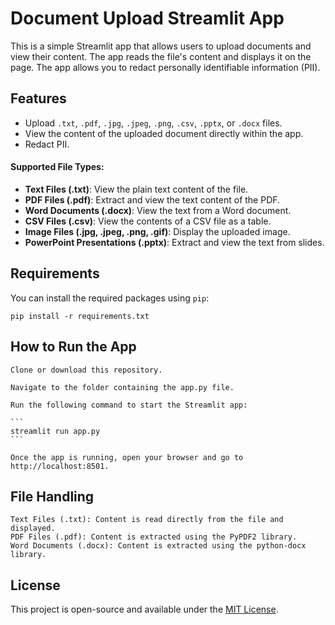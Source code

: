 # Document Upload Streamlit App

This is a simple Streamlit app that allows users to upload documents and view their content. The app reads the file's content and displays it on the page. The app allows you to redact personally identifiable information (PII).

## Features

- Upload `.txt`, `.pdf`, `.jpg`, `.jpeg`, `.png`, `.csv`, `.pptx`, or `.docx` files.
- View the content of the uploaded document directly within the app.
- Redact PII.

#### Supported File Types:
- **Text Files (.txt)**: View the plain text content of the file.
- **PDF Files (.pdf)**: Extract and view the text content of the PDF.
- **Word Documents (.docx)**: View the text from a Word document.
- **CSV Files (.csv)**: View the contents of a CSV file as a table.
- **Image Files (.jpg, .jpeg, .png, .gif)**: Display the uploaded image.
- **PowerPoint Presentations (.pptx)**: Extract and view the text from slides.

## Requirements

You can install the required packages using `pip`:
```
pip install -r requirements.txt
```

## How to Run the App

    Clone or download this repository.

    Navigate to the folder containing the app.py file.

    Run the following command to start the Streamlit app:

    ```
    streamlit run app.py
    ```

    Once the app is running, open your browser and go to http://localhost:8501.

## File Handling

    Text Files (.txt): Content is read directly from the file and displayed.
    PDF Files (.pdf): Content is extracted using the PyPDF2 library.
    Word Documents (.docx): Content is extracted using the python-docx library.

## License

This project is open-source and available under the [MIT License](https://opensource.org/license/mit).
